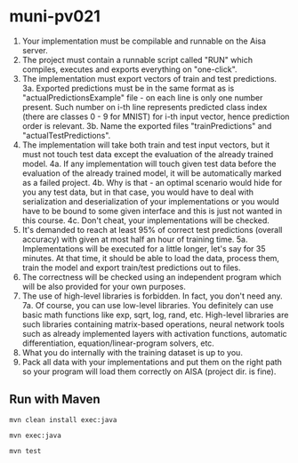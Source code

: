 # muni-pv021

1. Your implementation must be compilable and runnable on the Aisa server.
2. The project must contain a runnable script called "RUN" which compiles,
executes and exports everything on "one-click".
3. The implementation must export vectors of train and test predictions.
3a. Exported predictions must be in the same format as is
"actualPredictionsExample" file - on each line is only one number present.
Such number on i-th line represents predicted class index (there are classes
0 - 9 for MNIST) for i-th input vector, hence prediction order is relevant.
3b. Name the exported files "trainPredictions" and "actualTestPredictions".
4. The implementation will take both train and test input vectors, but it must
not touch test data except the evaluation of the already trained model.
4a. If any implementation will touch given test data before the evaluation
of the already trained model, it will be automatically marked as a failed
project.
4b. Why is that - an optimal scenario would hide for you any test data, but
in that case, you would have to deal with serialization and deserialization of
your implementations or you would have to be bound to some given interface and
this is just not wanted in this course.
4c. Don't cheat, your implementations will be checked.
5. It's demanded to reach at least 95% of correct test predictions
(overall accuracy) with given at most half an hour of training time.
5a. Implementations will be executed for a little longer, let's say for 35
minutes. At that time, it should be able to load the data, process them,
train the model and export train/test predictions out to files.
6. The correctness will be checked using an independent program which will be
also
provided for your own purposes.
7. The use of high-level libraries is forbidden. In fact, you don't need any.
7a. Of course, you can use low-level libraries. You definitely can use basic
math functions like exp, sqrt, log, rand, etc. High-level libraries are such
libraries containing matrix-based operations, neural network tools such as
already implemented layers with activation functions, automatic differentiation,
equation/linear-program solvers, etc.
8. What you do internally with the training dataset is up to you.
9. Pack all data with your implementations and put them on the right path so
your program will load them correctly on AISA (project dir. is fine).

## Run with Maven

```
mvn clean install exec:java
```

```
mvn exec:java
```

```
mvn test
```
